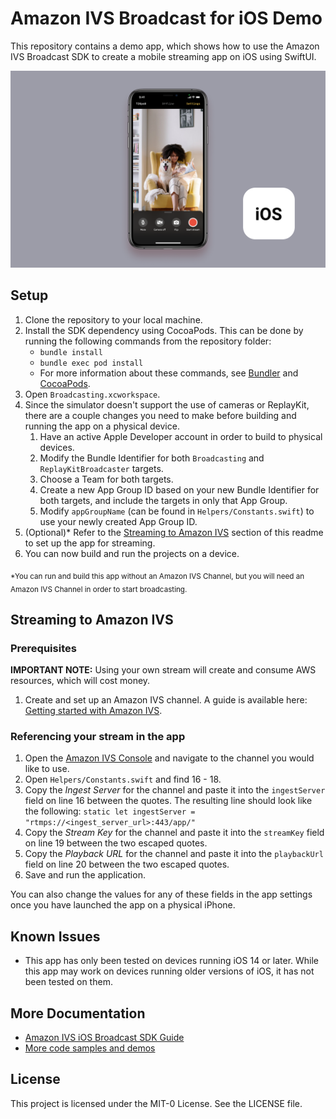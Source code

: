 # Amazon IVS Broadcast for iOS Demo

This repository contains a demo app, which shows how to use the Amazon IVS Broadcast SDK to create a mobile streaming app on iOS using SwiftUI.

<img src="app-screenshot.png" alt="An iPhone with the demo application running on the screen." />

## Setup

1. Clone the repository to your local machine.
2. Install the SDK dependency using CocoaPods. This can be done by running the following commands from the repository folder:
   * `bundle install`
   * `bundle exec pod install`
   * For more information about these commands, see [Bundler](https://bundler.io/) and [CocoaPods](https://guides.cocoapods.org/using/getting-started.html).
3. Open `Broadcasting.xcworkspace`.
4. Since the simulator doesn't support the use of cameras or ReplayKit, there are a couple changes you need to make before building and running the app on a physical device.
    1. Have an active Apple Developer account in order to build to physical devices.
    2. Modify the Bundle Identifier for both `Broadcasting` and `ReplayKitBroadcaster` targets.
    3. Choose a Team for both targets.
    4. Create a new App Group ID based on your new Bundle Identifier for both targets, and include the targets in only that App Group.
    5. Modify `appGroupName` (can be found in `Helpers/Constants.swift`) to use your newly created App Group ID.
5. (Optional)* Refer to the [Streaming to Amazon IVS](#streaming-to-amazon-ivs) section of this readme to set up the app for streaming.
6. You can now build and run the projects on a device.

<sub>*You can run and build this app without an Amazon IVS Channel, but you will need an Amazon IVS Channel in order to start broadcasting.</sub>

## Streaming to Amazon IVS

### Prerequisites

**IMPORTANT NOTE:** Using your own stream will create and consume AWS resources, which will cost money.

1. Create and set up an Amazon IVS channel. A guide is available here: [Getting started with Amazon IVS](https://docs.aws.amazon.com/ivs/latest/userguide/GSIVS.html).

### Referencing your stream in the app

1. Open the [Amazon IVS Console](https://console.aws.amazon.com/ivs) and navigate to the channel you would like to use.
2. Open `Helpers/Constants.swift` and find 16 - 18.
3. Copy the _Ingest Server_ for the channel and paste it into the `ingestServer` field on line 16 between the quotes. The resulting line should look like the following: `static let ingestServer = "rtmps://<ingest_server_url>:443/app/"`
4. Copy the _Stream Key_ for the channel and paste it into the `streamKey` field on line 19 between the two escaped quotes.
5. Copy the _Playback URL_ for the channel and paste it into the `playbackUrl` field on line 20 between the two escaped quotes.
6. Save and run the application.

You can also change the values for any of these fields in the app settings once you have launched the app on a physical iPhone.

## Known Issues
- This app has only been tested on devices running iOS 14 or later. While this app may work on devices running older versions of iOS, it has not been tested on them.

## More Documentation

+ [Amazon IVS iOS Broadcast SDK Guide](https://docs.aws.amazon.com/ivs/latest/userguide/broadcast-ios.html)
+ [More code samples and demos](https://www.ivs.rocks/examples)

## License
This project is licensed under the MIT-0 License. See the LICENSE file.
